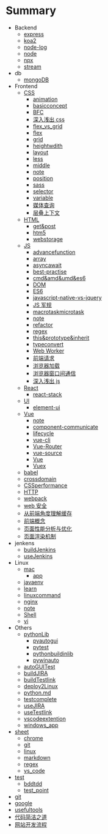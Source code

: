 # Summary

- Backend
  - [express](docs/backend/express.md)
  - [koa2](docs/backend/koa2.md)
  - [node-log](docs/backend/node-log.md)
  - [node](docs/backend/node.md)
  - [npx](docs/backend/npx.md)
  - [stream](docs/backend/stream.md)
- db
  - [mongoDB](docs/db/mongoDB.md)
- Frontend
  - [CSS]()
    - [animation](docs/frontend/css/animation.md)
    - [basicconcept](docs/frontend/css/basicconcept.md)
    - [BFC](docs/frontend/css/BFC.md)
    - [深入浅出 css](docs/frontend/css/深入浅出css.md)
    - [flex_vs_grid](docs/frontend/css/flex_vs_grid.md)
    - [flex](docs/frontend/css/flex.md)
    - [grid](docs/frontend/css/grid.md)
    - [heightwdith](docs/frontend/css/heightwdith.md)
    - [layout](docs/frontend/css/layout.md)
    - [less](docs/frontend/css/less.md)
    - [middle](docs/frontend/css/middle.md)
    - [note](docs/frontend/css/note.md)
    - [position](docs/frontend/css/position.md)
    - [sass](docs/frontend/css/sass.md)
    - [selector](docs/frontend/css/selector.md)
    - [variable](docs/frontend/css/variable.md)
    - [媒体查询](docs/frontend/css/媒体查询.md)
    - [层叠上下文](docs/frontend/css/层叠上下文.md)
  - [HTML]()
    - [get&post](docs/frontend/html/get&post.md)
    - [htm5](docs/frontend/html/htm5.md)
    - [webstorage](docs/frontend/html/webstorage.md)
  - [JS]()
    - [advancefunction](docs/frontend/js/advancefunction.md)
    - [array](docs/frontend/js/array.md)
    - [asyncawait](docs/frontend/js/asyncawait.md)
    - [best-practise](docs/frontend/js/best-practise.md)
    - [cmd&amd&umd&es6](docs/frontend/js/cmd&amd&umd&es6.md)
    - [DOM](docs/frontend/js/DOM.md)
    - [ES6](docs/frontend/js/ES6.md)
    - [javascript-native-vs-jquery](docs/frontend/js/javascript-native-vs-jquery.md)
    - [JS 军规](docs/frontend/js/JS军规.md)
    - [macrotaskmicrotask](docs/frontend/js/macrotaskmicrotask.md)
    - [note](docs/frontend/js/note.md)
    - [refactor](docs/frontend/js/refactor.md)
    - [regex](docs/frontend/js/regex.md)
    - [this&prototype&inherit](docs/frontend/js/this&prototype&inherit.md)
    - [typeconvert](docs/frontend/js/typeconvert.md)
    - [Web Worker](docs/frontend/js/webworker.md)
    - [前端请求](docs/frontend/js/前端请求.md)
    - [浏览器加载](docs/frontend/js/浏览器加载.md)
    - [浏览器窗口间通信](docs/frontend/js/浏览器窗口间通信.md)
    - [深入浅出 js](docs/frontend/js/深入浅出js.md)
  - [React]()
    - [react-stack](docs/frontend/react/react-stack.md)
  - [UI]()
    - [element-ui](docs/frontend/UI/element-ui.md)
  - [Vue]()
    - [note](docs/frontend/vue/note.md)
    - [component-communicate](docs/frontend/vue/component-communicate.md)
    - [lifecycle](docs/frontend/vue/lifecycle.md)
    - [vue-cli](docs/frontend/vue/vue-cli.md)
    - [Vue-Router](docs/frontend/vue/vue-router.md)
    - [vue-source](docs/frontend/vue/vue-source.md)
    - [Vue](docs/frontend/vue/vue.md)
    - [Vuex](docs/frontend/vue/vuex.md)
  - [babel](docs/frontend/babel.md)
  - [crossdomain](docs/frontend/crossdomain.md)
  - [CSSperformance](docs/frontend/CSSperformance.md)
  - [HTTP](docs/frontend/HTTP.md)
  - [webpack](docs/frontend/webpack.md)
  - [web 安全](docs/frontend/web安全.md)
  - [从前端角度理解缓存](docs/frontend/从前端角度理解缓存.md)
  - [前端概念](docs/frontend/前端概念.md)
  - [页面性能分析与优化](docs/frontend/页面性能分析与优化.md)
  - [页面渲染机制](docs/frontend/页面渲染机制.md)
- jenkens
  - [buildJenkins](docs/jenkens/buildJenkins.md)
  - [useJenkins](docs/jenkens/useJenkins.md)
- Linux
  - [mac]()
    - [app](docs/Linux/mac/app.md)
  - [javaenv](docs/Linux/javaenv.md)
  - [learn](docs/Linux/learn.md)
  - [linuxcommand](docs/Linux/linuxcommand.md)
  - [nginx](docs/Linux/nginx.md)
  - [note](docs/Linux/note.md)
  - [Shell](docs/Linux/Shell.md)
  - [vi](docs/Linux/vi.md)
- Others
  - [pythonLib]()
    - [pyautogui](docs/others/pythonLib/pyautogui.md)
    - [pytest](docs/others/pythonLib/pytest.md)
    - [pythonbuildinlib](docs/others/pythonLib/pythonbuildinlib.md)
    - [pywinauto](docs/others/pythonLib/pywinauto.md)
  - [autoGUITest](docs/others/autoGUITest.md)
  - [buildJIRA](docs/others/buildJIRA.md)
  - [buildTestlink](docs/others/buildTestlink.md)
  - [deploy2Linux](docs/others/deploy2Linux.md)
  - [python.md](docs/others/python.md)
  - [testcomplete](docs/others/testcomplete.md)
  - [useJIRA](docs/others/useJIRA.md)
  - [useTestlink](docs/others/useTestlink.md)
  - [vscodeextention](docs/others/vscodeextention.md)
  - [windows_app](docs/others/windows_app.md)
- [sheet]()
  - [chrome](docs/sheet/chrome.md)
  - [git](docs/sheet/git.md)
  - [linux](docs/sheet/linux.md)
  - [markdown](docs/sheet/markdown.md)
  - [regex](docs/sheet/regex.md)
  - [vs_code](docs/sheet/vs_code.md)
- [test]()
  - [bddtdd](docs/test/bddtdd.md)
  - [test_point](docs/test/test_point.md)
- [git](docs/git.md)
- [google](docs/google.md)
- [usefultools](docs/usefultools.md)
- [代码简洁之道](docs/代码简洁之道.md)
- [网站开发流程](docs/网站开发流程.md)
